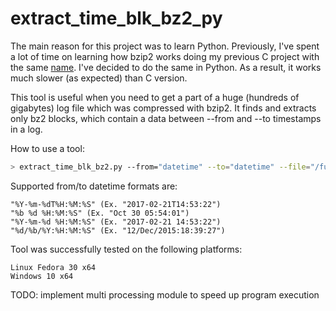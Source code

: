 # extract_time_blk_bz2_py

The main reason for this project was to learn Python.
Previously, I've spent a lot of time on learning how bzip2 works doing my previous C project with the same [name](https://github.com/eugenyuk/extract_time_blk_bz2). I've decided to do the same in Python. As a result, it works much slower (as expected) than C version.

This tool is useful when you need to get a part of a huge (hundreds of gigabytes) log file which was compressed with bzip2.
It finds and extracts only bz2 blocks, which contain a data between --from and --to timestamps in a log.

How to use a tool:
```sh
> extract_time_blk_bz2.py --from="datetime" --to="datetime" --file="/full/path/to/file.bz2"
```
Supported from/to datetime formats are:

    "%Y-%m-%dT%H:%M:%S" (Ex. "2017-02-21T14:53:22")
    "%b %d %H:%M:%S" (Ex. "Oct 30 05:54:01")
    "%Y-%m-%d %H:%M:%S" (Ex. "2017-02-21 14:53:22")
    "%d/%b/%Y:%H:%M:%S" (Ex. "12/Dec/2015:18:39:27")

Tool was successfully tested on the following platforms:

    Linux Fedora 30 x64
    Windows 10 x64

TODO:
implement multi processing module to speed up program execution
